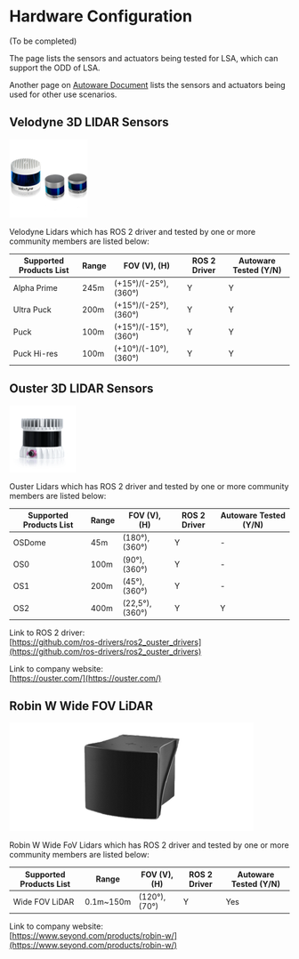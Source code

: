 # Hardware Configuration

(To be completed)

The page lists the sensors and actuators being tested for LSA, which can support the ODD of LSA. 

Another page on [Autoware Document](https://autowarefoundation.github.io/autoware-documentation/main/reference-hw/lidars/) lists the sensors and actuators being used for other use scenarios.

## **Velodyne 3D LIDAR Sensors**

![lidar-velodyne.png](images/lidar-velodyne.png)

Velodyne Lidars which has ROS 2 driver and tested by one or more community members are listed below:

| Supported Products List | Range | FOV (V), (H)          | ROS 2 Driver | Autoware Tested (Y/N) |
| ----------------------- | ----- | --------------------- | ------------ | --------------------- |
| Alpha Prime             | 245m  | (+15°)/(-25°), (360°) | Y            | Y                     |
| Ultra Puck              | 200m  | (+15°)/(-25°), (360°) | Y            | Y                     |
| Puck                    | 100m  | (+15°)/(-15°), (360°) | Y            | Y                     |
| Puck Hi-res             | 100m  | (+10°)/(-10°), (360°) | Y            | Y                     |


## **Ouster 3D LIDAR Sensors**

![images/lidar-ouster.png](images/lidar-ouster.png)

Ouster Lidars which has ROS 2 driver and tested by one or more community members are listed below:

| Supported Products List | Range | FOV (V), (H)    | ROS 2 Driver | Autoware Tested (Y/N) |
| ----------------------- | ----- | --------------- | ------------ | --------------------- |
| OSDome                  | 45m   | (180°), (360°)  | Y            | -                     |
| OS0                     | 100m  | (90°), (360°)   | Y            | -                     |
| OS1                     | 200m  | (45°), (360°)   | Y            | -                     |
| OS2                     | 400m  | (22,5°), (360°) | Y            | Y                     |

Link to ROS 2 driver:  
[https://github.com/ros-drivers/ros2_ouster_drivers](https://github.com/ros-drivers/ros2_ouster_drivers)

Link to company website:  
[https://ouster.com/](https://ouster.com/)


## **Robin W Wide FOV LiDAR**

![images/robin-w.png](images/robin-w.png)

Robin W Wide FoV Lidars which has ROS 2 driver and tested by one or more community members are listed below:

| Supported Products List | Range | FOV (V), (H)    | ROS 2 Driver | Autoware Tested (Y/N) |
| ----------------------- | ----- | --------------- | ------------ | --------------------- |
| Wide FOV LiDAR                  | 0.1m~150m    | (120°), (70°)  | Y            | Yes                     |

Link to company website:  
[https://www.seyond.com/products/robin-w/](https://www.seyond.com/products/robin-w/)